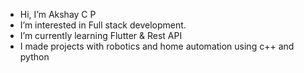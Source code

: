 - Hi, I’m Akshay C P
- I’m interested in Full stack development.
- I’m currently learning Flutter & Rest API
- I made projects with robotics and home automation using c++ and python

